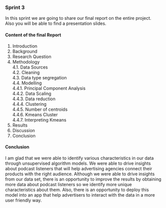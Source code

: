 
### Sprint 3
In this sprint we are going to share our final report on the entire project. Also you will be able to find a presentation slides.

#### Content of the final Report

1. Introduction						
2. Background						
3. Research Question					
4. Methodology						
    4.1. Data Sources						
    4.2. Cleaning						
    4.3. Data type segregation					
    4.4. Modelling						
        4.4.1. Principal Component Analysis		
        4.4.2. Data Scaling					
        4.4.3. Data reduction			
        4.4.4. Clustering					
        4.4.5. Number of centroids		
        4.4.6. Kmeans Cluster			
        4.4.7. Interpreting Kmeans			
5. Results						
6. Discussion						
7. Conclusion							

#### Conclusion

I am glad that we were able to identify various characteristics in our data through unsupervised algorithm models. We were able to drive insights about podcast listeners that will help advertising agencies connect their products with the right audience.
Although we were able to drive insights from our data set, there is an opportunity to improve the results by obtaining more data about podcast listeners so we identify more unique characteristics about them.
Also, there is an opportunity to deploy this model into an app that help advertisers to interact with the data in a more user friendly way.





```python

```
